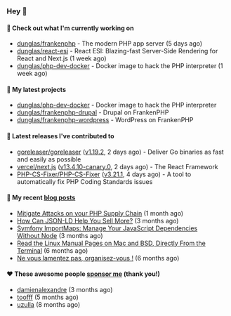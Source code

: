 ### Hey 👋

#### 👷 Check out what I'm currently working on

- [dunglas/frankenphp](https://github.com/dunglas/frankenphp) - The modern PHP app server (5 days ago)
- [dunglas/react-esi](https://github.com/dunglas/react-esi) - React ESI: Blazing-fast Server-Side Rendering for React and Next.js (1 week ago)
- [dunglas/php-dev-docker](https://github.com/dunglas/php-dev-docker) - Docker image to hack the PHP interpreter (1 week ago)

#### 🌱 My latest projects

- [dunglas/php-dev-docker](https://github.com/dunglas/php-dev-docker) - Docker image to hack the PHP interpreter
- [dunglas/frankenphp-drupal](https://github.com/dunglas/frankenphp-drupal) - Drupal on FrankenPHP
- [dunglas/frankenphp-wordpress](https://github.com/dunglas/frankenphp-wordpress) - WordPress on FrankenPHP

#### 🔭 Latest releases I've contributed to

- [goreleaser/goreleaser](https://github.com/goreleaser/goreleaser) ([v1.19.2](https://github.com/goreleaser/goreleaser/releases/tag/v1.19.2), 2 days ago) - Deliver Go binaries as fast and easily as possible
- [vercel/next.js](https://github.com/vercel/next.js) ([v13.4.10-canary.0](https://github.com/vercel/next.js/releases/tag/v13.4.10-canary.0), 2 days ago) - The React Framework
- [PHP-CS-Fixer/PHP-CS-Fixer](https://github.com/PHP-CS-Fixer/PHP-CS-Fixer) ([v3.21.1](https://github.com/PHP-CS-Fixer/PHP-CS-Fixer/releases/tag/v3.21.1), 4 days ago) - A tool to automatically fix PHP Coding Standards issues

#### 📜 My recent [blog posts](https://dunglas.fr)

- [Mitigate Attacks on your PHP Supply Chain](https://dunglas.dev/2023/05/mitigate-attacks-on-your-php-supply-chain/) (1 month ago)
- [How Can JSON-LD Help You Sell More?](https://dunglas.dev/2023/04/how-can-json-ld-help-you-sell-more/) (3 months ago)
- [Symfony ImportMaps: Manage Your JavaScript Dependencies Without Node](https://dunglas.dev/2023/03/symfony-importmaps-manage-your-javascript-dependencies-without-node/) (3 months ago)
- [Read the Linux Manual Pages on Mac and BSD, Directly From the Terminal](https://dunglas.dev/2022/12/read-the-linux-manual-pages-on-mac-and-bsd-directly-from-the-terminal/) (6 months ago)
- [Ne vous lamentez pas, organisez-vous !](https://dunglas.dev/2022/12/ne-vous-lamentez-pas-organisez-vous/) (6 months ago)

#### ❤️ These awesome people [sponsor me](https://github.com/sponsors/dunglas) (thank you!)

- [damienalexandre](https://github.com/damienalexandre) (3 months ago)
- [toofff](https://github.com/toofff) (5 months ago)
- [uzulla](https://github.com/uzulla) (8 months ago)
